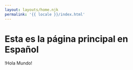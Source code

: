 ```yaml
---
layout: layouts/home.njk
permalink: '{{ locale }}/index.html'
---
```


# Esta es la página principal en Español

!Hola Mundo!
